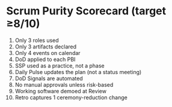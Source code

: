 # Scrum Purity Scorecard (target ≥8/10)
1) Only 3 roles used
2) Only 3 artifacts declared
3) Only 4 events on calendar
4) DoD applied to each PBI
5) SSP used as a practice, not a phase
6) Daily Pulse updates the plan (not a status meeting)
7) DoD Signals are automated
8) No manual approvals unless risk-based
9) Working software demoed at Review
10) Retro captures 1 ceremony-reduction change
